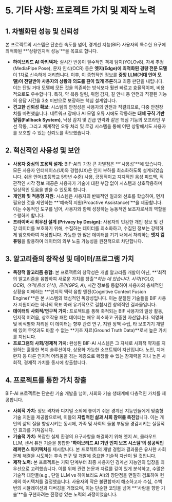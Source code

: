 # 5. 기타 사항: 프로젝트 가치 및 제작 노력

## 1. 차별화된 성능 및 신뢰성

본 프로젝트의 시스템은 단순한 속도를 넘어, 경계선 지능(BIF) 사용자의 특수한 요구에 최적화된 **'상황인지적 성능'**을 목표로 합니다.

-   **하이브리드 AI 아키텍처:** 실시간 반응이 필수적인 객체 탐지(YOLOv8), 자세 추정(MediaPipe Pose), 문자 인식(OCR) 등은 **엣지(Edge)에 최적화된 경량 전문 모델**이 1차로 신속하게 처리합니다. 이후, 이 종합적인 정보를 **중앙 LLM(거대 언어 모델)이 전달받아 사용자의 상황과 의도를 깊이 있게 추론**하고 최종 판단을 내립니다. 이는 단일 거대 모델에 모든 것을 의존하는 방식보다 훨씬 빠르고 효율적이며, 비용적으로도 우수합니다. 특히, 약 복용 알림, 위험 감지, 길 안내 등 안전과 직결된 기능의 응답 시간을 3초 미만으로 보장하는 핵심 설계입니다.
-   **견고한 신뢰성 확보:** 시스템의 안정성은 사용자의 안전과 직결되므로, 다중 안전장치를 마련했습니다. 네트워크 장애나 AI 모델 오류 시에도 작동하는 **대체 규칙 기반 알림(Fallback System)**, 낙상 감지 및 긴급 연락과 같은 핵심 기능의 오프라인 우선 작동, 그리고 체계적인 오류 처리 및 로깅 시스템을 통해 어떤 상황에서도 사용자를 보호할 수 있는 신뢰도를 확보했습니다.

## 2. 혁신적인 사용성 및 보안

-   **사용자 중심의 포용적 설계:** BIF-AI의 가장 큰 차별점은 **'사용성'**에 있습니다. 모든 사용자 인터페이스(UI)와 경험(UX)은 인지 부하를 최소화하도록 설계되었습니다. 쉬운 언어(초등학교 5학년 수준) 사용, 긍정적이고 지지적인 음성 피드백, 직관적인 시각 정보 제공은 사용자가 기술에 대한 부담 없이 시스템과 상호작용하며 일상적인 도움을 받을 수 있도록 합니다.
-   **개인화 및 적응형 지원:** 시스템은 사용자의 반복적인 일과와 선호를 학습하여, 먼저 필요한 것을 제안하는 **'예측적 지원(Proactive Assistance)'**을 제공합니다. 이는 수동적인 도구를 넘어, 사용자와 함께 성장하는 능동적인 보조자로서의 역할을 수행하게 합니다.
-   **프라이버시 최우선 설계 (Privacy by Design):** 사용자의 민감한 개인 정보 및 건강 데이터를 보호하기 위해, 수집하는 데이터를 최소화하고, 수집된 정보는 강력하게 암호화하여 저장합니다. 가능한 한 많은 데이터를 기기 내에서 처리하는 **엣지 컴퓨팅**을 활용하여 데이터의 외부 노출 가능성을 원천적으로 차단합니다.

## 3. 알고리즘의 창작성 및 데이터/프로그램 가치

-   **독창적 알고리즘 융합:** 본 프로젝트의 창작성은 개별 알고리즘 개발이 아닌, **'최적의 알고리즘을 융합하여 새로운 가치를 창출'**하는 데 있습니다. 시각(YOLO, OCR), 청각(음성 인식), 공간(GPS, A*), 시간 정보를 통합하여 사용자의 총체적인 상황을 이해하는 **'인지적 맥락 융합 엔진(Cognitive Context Fusion Engine)'**은 본 시스템의 핵심적인 독창성입니다. 이는 분절된 기술들을 BIF 사용자 지원이라는 하나의 목표 아래 유기적으로 결합시킨 창의적인 결과물입니다.
-   **데이터의 사회적/연구적 가치:** 프로젝트를 통해 축적되는 BIF 사용자의 일상 활동, 인지적 어려움, 상호작용 패턴 데이터는 매우 희소하고 귀중한 자산입니다. 익명화 및 비식별화 처리된 이 데이터는 향후 관련 연구, 지원 정책 수립, 타 보조기기 개발에 있어 무엇과도 바꿀 수 없는 **기초 자료(Ground Truth Data)**로서 높은 가치를 지닙니다.
-   **프로그램의 사회/경제적 가치:** 완성된 BIF-AI 시스템은 그 자체로 사회적 약자를 지원하는 훌륭한 복지 솔루션이자, 상용화 가능한 소프트웨어 자산입니다. 노인, 치매 환자 등 다른 인지적 어려움을 겪는 계층으로 확장할 수 있는 잠재력을 지녀 높은 사회적, 경제적 가치를 동시에 창출합니다.

## 4. 프로젝트를 통한 가치 창출

BIF-AI 프로젝트는 단순한 기술 개발을 넘어, 사회와 기술 생태계에 다층적인 가치를 제공합니다.

-   **사회적 가치:** 정보 격차와 디지털 소외에 놓이기 쉬운 경계선 지능인들에게 맞춤형 기술 지원을 제공함으로써, 이들의 **자립적인 삶과 사회 참여를 촉진**합니다. 이는 개인의 삶의 질을 향상시키는 동시에, 가족 및 사회의 돌봄 부담을 경감시키는 실질적인 효과를 가져옵니다.
-   **기술적 가치:** 복잡한 실제 환경의 요구사항을 해결하기 위해 엣지 AI, 클라우드 LLM, 센서 퓨전 기술을 통합한 **'하이브리드 AI 기반 인지 보조 시스템'의 성공적인 레퍼런스 아키텍처**를 제시합니다. 본 프로젝트의 개발 경험과 결과물은 유사한 사회 문제 해결을 시도하는 후속 연구 및 개발에 중요한 기술적 자산이 될 것입니다.
-   **제작 노력:** 본 프로젝트는 기획 단계부터 최종 사용자인 경계선 지능인의 입장을 최우선으로 고려했습니다. 이를 위해 관련 논문과 자료를 깊이 있게 분석하고, 수많은 기술적 대안들(e.g., 단일 LLM vs 하이브리드 AI)의 장단점을 면밀히 검토하여 현재의 아키텍처를 결정했습니다. 사용자의 작은 불편함까지 해소하고자 수십, 수백 번의 시뮬레이션과 디버깅을 거쳤으며, 이는 단순한 코딩을 넘어 **'사람을 향한 기술'**을 구현하려는 진정성 있는 노력의 과정이었습니다. 